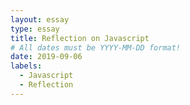 ```yaml
---
layout: essay
type: essay
title: Reflection on Javascript
# All dates must be YYYY-MM-DD format!
date: 2019-09-06
labels:
  - Javascript
  - Reflection
---
```

